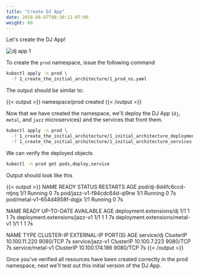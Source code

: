 ```yaml
---
title: "Create DJ App"
date: 2018-08-07T08:30:11-07:00
weight: 60
---
```


Let's create the DJ App!

![dj app 1](/images/app_mesh_ga/djapp-1.png)

To create the `prod` namespace, issue the following command

```bash
kubectl apply -n prod \
  -f 1_create_the_initial_architecture/1_prod_ns.yaml
```

The output should be similar to:

{{< output >}}
namespace/prod created
{{< /output >}}

Now that we have created the namespace, we'll deploy the DJ App (`dj`, `metal`, and `jazz` microservices) and the services that front them.

```bash
kubectl apply -n prod \
  -f 1_create_the_initial_architecture/1_initial_architecture_deployment.yaml \
  -f 1_create_the_initial_architecture/1_initial_architecture_services.yaml
```

We can verify the deployed objects

```bash
kubectl -n prod get pods,deploy,service
```

Output should look like this

{{< output >}}
NAME                           READY   STATUS    RESTARTS   AGE
pod/dj-8d4fc6ccd-ntjnq         1/1     Running   0          7s
pod/jazz-v1-f94cdc64d-ql9rw    1/1     Running   0          7s
pod/metal-v1-654d4858f-dqjjx   1/1     Running   0          7s

NAME                             READY   UP-TO-DATE   AVAILABLE   AGE
deployment.extensions/dj         1/1     1            1           7s
deployment.extensions/jazz-v1    1/1     1            1           7s
deployment.extensions/metal-v1   1/1     1            1           7s

NAME               TYPE        CLUSTER-IP       EXTERNAL-IP   PORT(S)    AGE
service/dj         ClusterIP   10.100.11.220    <none>        9080/TCP   7s
service/jazz-v1    ClusterIP   10.100.7.223     <none>        9080/TCP   7s
service/metal-v1   ClusterIP   10.100.174.186   <none>        9080/TCP   7s
{{< /output >}}

Once you've verified all resources have been created correctly in the prod namespace, next we'll test out this initial version of the DJ App.
